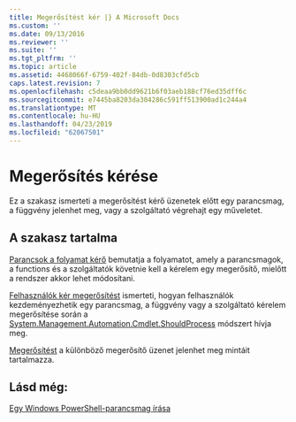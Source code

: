 ```yaml
---
title: Megerősítést kér |} A Microsoft Docs
ms.custom: ''
ms.date: 09/13/2016
ms.reviewer: ''
ms.suite: ''
ms.tgt_pltfrm: ''
ms.topic: article
ms.assetid: 4468066f-6759-402f-84db-0d8303cfd5cb
caps.latest.revision: 7
ms.openlocfilehash: c5deaa9bb0dd9621b6f03aeb188cf76ed35dff6c
ms.sourcegitcommit: e7445ba8203da304286c591ff513900ad1c244a4
ms.translationtype: MT
ms.contentlocale: hu-HU
ms.lasthandoff: 04/23/2019
ms.locfileid: "62067501"
---
```

# <a name="requesting-confirmation"></a>Megerősítés kérése

Ez a szakasz ismerteti a megerősítést kérő üzenetek előtt egy parancsmag, a függvény jelenhet meg, vagy a szolgáltató végrehajt egy műveletet.

## <a name="in-this-section"></a>A szakasz tartalma

[Parancsok a folyamat kérő](./requesting-confirmation-from-cmdlets.md) bemutatja a folyamatot, amely a parancsmagok, a functions és a szolgáltatók követnie kell a kérelem egy megerősítő, mielőtt a rendszer akkor lehet módosítani.

[Felhasználók kér megerősítést](./users-requesting-confirmation.md) ismerteti, hogyan felhasználók kezdeményezhetik egy parancsmag, a függvény vagy a szolgáltató kérelem megerősítése során a [System.Management.Automation.Cmdlet.ShouldProcess](/dotnet/api/System.Management.Automation.Cmdlet.ShouldProcess) módszert hívja meg.

[Megerősítést](./confirmation-messages.md) a különböző megerősítő üzenet jelenhet meg mintáit tartalmazza.

## <a name="see-also"></a>Lásd még:

[Egy Windows PowerShell-parancsmag írása](./writing-a-windows-powershell-cmdlet.md)
